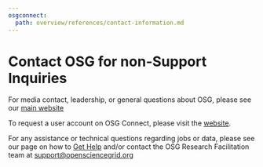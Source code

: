 ```yaml
---
osgconnect:
  path: overview/references/contact-information.md
---
```


Contact OSG for non-Support Inquiries 
====================================

For media contact, leadership, or general questions about OSG, please see our
[main website](https://osg-htc.org/contact)

To request a user account on OSG Connect, please visit the [website](http://osgconnect.net). 

For any assistance or technical questions regarding jobs or data, please see our page on how to [Get Help](https://support.opensciencegrid.org/support/solutions/articles/12000084585)
and/or contact the OSG Research Facilitation team at [support@opensciencegrid.org](mailto:support@opensciencegrid.org)